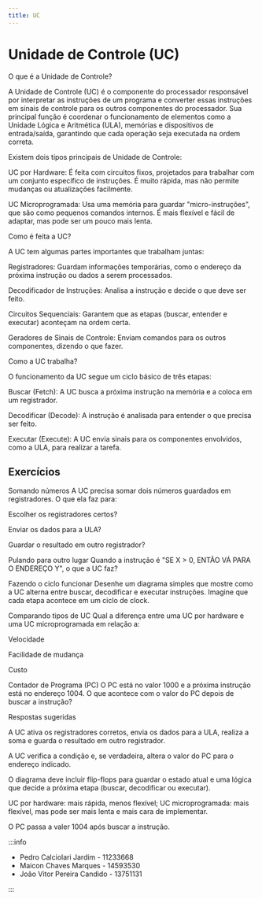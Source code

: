 ```yaml
---
title: UC
---
```


# Unidade de Controle (UC)

O que é a Unidade de Controle?

A Unidade de Controle (UC) é o componente do processador responsável por interpretar as instruções de um programa e converter essas instruções em sinais de controle para os outros componentes do processador. Sua principal função é coordenar o funcionamento de elementos como a Unidade Lógica e Aritmética (ULA), memórias e dispositivos de entrada/saída, garantindo que cada operação seja executada na ordem correta.

Existem dois tipos principais de Unidade de Controle:

UC por Hardware: É feita com circuitos fixos, projetados para trabalhar com um conjunto específico de instruções. É muito rápida, mas não permite mudanças ou atualizações facilmente.

UC Microprogramada: Usa uma memória para guardar "micro-instruções", que são como pequenos comandos internos. É mais flexível e fácil de adaptar, mas pode ser um pouco mais lenta.

Como é feita a UC?

A UC tem algumas partes importantes que trabalham juntas:

Registradores: Guardam informações temporárias, como o endereço da próxima instrução ou dados a serem processados.

Decodificador de Instruções: Analisa a instrução e decide o que deve ser feito.

Circuitos Sequenciais: Garantem que as etapas (buscar, entender e executar) aconteçam na ordem certa.

Geradores de Sinais de Controle: Enviam comandos para os outros componentes, dizendo o que fazer.

Como a UC trabalha?

O funcionamento da UC segue um ciclo básico de três etapas:

Buscar (Fetch): A UC busca a próxima instrução na memória e a coloca em um registrador.

Decodificar (Decode): A instrução é analisada para entender o que precisa ser feito.

Executar (Execute): A UC envia sinais para os componentes envolvidos, como a ULA, para realizar a tarefa.

## Exercícios

Somando números
A UC precisa somar dois números guardados em registradores. O que ela faz para:

Escolher os registradores certos?

Enviar os dados para a ULA?

Guardar o resultado em outro registrador?

Pulando para outro lugar
Quando a instrução é "SE X > 0, ENTÃO VÁ PARA O ENDEREÇO Y", o que a UC faz?

Fazendo o ciclo funcionar
Desenhe um diagrama simples que mostre como a UC alterna entre buscar, decodificar e executar instruções. Imagine que cada etapa acontece em um ciclo de clock.

Comparando tipos de UC
Qual a diferença entre uma UC por hardware e uma UC microprogramada em relação a:

Velocidade

Facilidade de mudança

Custo

Contador de Programa (PC)
O PC está no valor 1000 e a próxima instrução está no endereço 1004. O que acontece com o valor do PC depois de buscar a instrução?

Respostas sugeridas

A UC ativa os registradores corretos, envia os dados para a ULA, realiza a soma e guarda o resultado em outro registrador.

A UC verifica a condição e, se verdadeira, altera o valor do PC para o endereço indicado.

O diagrama deve incluir flip-flops para guardar o estado atual e uma lógica que decide a próxima etapa (buscar, decodificar ou executar).

UC por hardware: mais rápida, menos flexível; UC microprogramada: mais flexível, mas pode ser mais lenta e mais cara de implementar.

O PC passa a valer 1004 após buscar a instrução.

:::info
- Pedro Calciolari Jardim - 11233668
- Maicon Chaves Marques - 14593530
- João Vitor Pereira Candido - 13751131

:::

